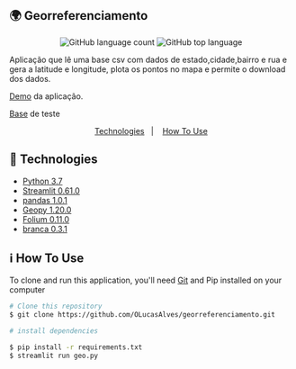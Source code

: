 ## 🌍 Georreferenciamento

<p align="center">
    <img alt="GitHub language count" src="https://img.shields.io/github/languages/count/OLucasAlves/georreferenciamento" />
    <img alt="GitHub top language" src="https://img.shields.io/github/languages/top/OLucasAlves/georreferenciamento" />
</p>

<p>
Aplicação que lê uma base csv com dados de estado,cidade,bairro e rua e gera a latitude e longitude, plota os pontos no mapa e permite o download dos dados.

[Demo](https://georreferenciamento.herokuapp.com) da aplicação.

[Base](https://lnkd.in/diEwYzf) de teste
</p>


<p align="center">
  <a href="#rocket-technologies">Technologies</a>&nbsp;&nbsp;&nbsp;|&nbsp;&nbsp;&nbsp;
  <a href="#information_source-how-to-use">How To Use</a>
</p>


## :rocket: Technologies

-  [Python 3.7](https://www.python.org/)
-  [Streamlit 0.61.0](https://www.streamlit.io/)
-  [pandas 1.0.1](https://pandas.pydata.org/)
-  [Geopy 1.20.0](https://geopy.readthedocs.io/en/stable/)
-  [Folium 0.11.0](https://python-visualization.github.io/folium/)
-  [branca 0.3.1](branca)

## :information_source: How To Use

To clone and run this application, you'll need [Git](https://git-scm.com) and Pip installed on your computer

```bash
# Clone this repository
$ git clone https://github.com/OLucasAlves/georreferenciamento.git

# install dependencies

$ pip install -r requirements.txt
$ streamlit run geo.py



